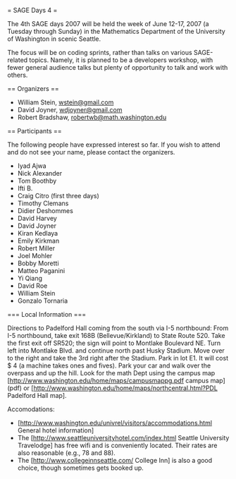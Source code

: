= SAGE Days 4 =

The 4th SAGE days 2007 will be held the week of June 12-17, 2007 (a Tuesday through Sunday) in the Mathematics Department of the University of Washington in scenic Seattle.

The focus will be on coding sprints, rather than talks on various SAGE-related topics. Namely, it is planned to be a developers workshop, with fewer general audience talks but plenty of opportunity to talk and work with others.

== Organizers ==

 * William Stein, wstein@gmail.com
 * David Joyner, wdjoyner@gmail.com
 * Robert Bradshaw, robertwb@math.washington.edu

== Participants ==

The following people have expressed interest so far. If you wish to attend and do not see your name, please contact the organizers.
 
 * Iyad Ajwa
 * Nick Alexander
 * Tom Boothby
 * Ifti B.
 * Craig Citro (first three days)
 * Timothy Clemans
 * Didier Deshommes
 * David Harvey
 * David Joyner
 * Kiran Kedlaya
 * Emily Kirkman
 * Robert Miller
 * Joel Mohler
 * Bobby Moretti
 * Matteo Paganini
 * Yi Qiang
 * David Roe
 * William Stein
 * Gonzalo Tornaria

 
=== Local Information ===

Directions to Padelford Hall coming from the south via I-5 northbound:
From I-5 northbound, take exit 168B (Bellevue/Kirkland)
to State Route 520. Take the first exit off SR520; the sign will 
point to Montlake Boulevard NE. Turn left into Montlake Blvd. 
and continue north past Husky Stadium. Move over to the right and take the 
3rd right after the Stadium. Park in lot E1. It will cost $ 4 (a machine
takes ones and fives). Park your car and walk over the overpass
and up the hill. Look for the math Dept using the campus map
[http://www.washington.edu/home/maps/campusmappg.pdf campus map] (pdf)
or [http://www.washington.edu/home/maps/northcentral.html?PDL Padelford Hall map].

Accomodations:

 * [http://www.washington.edu/univrel/visitors/accommodations.html General hotel information]
 * The [http://www.seattleuniversityhotel.com/index.html Seattle University Travelodge] has free wifi and is conveniently located. Their rates are also reasonable (e.g., 78 and 88). 
 * The [http://www.collegeinnseattle.com/ College Inn] is also a good choice, though sometimes gets booked up.
